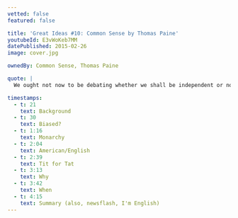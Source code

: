 ```yaml
---
vetted: false
featured: false

title: 'Great Ideas #10: Common Sense by Thomas Paine'
youtubeId: E3vWoKeb7MM
datePublished: 2015-02-26
image: cover.jpg

ownedBy: Common Sense, Thomas Paine

quote: |
  We ought not now to be debating whether we shall be independent or not, but, anxious to accomplish it on a firm, secure and honourable basis

timestamps:
  - t: 21
    text: Background
  - t: 30
    text: Biased?
  - t: 1:16
    text: Monarchy
  - t: 2:04
    text: American/English
  - t: 2:39
    text: Tit for Tat
  - t: 3:13
    text: Why
  - t: 3:42
    text: When
  - t: 4:15
    text: Summary (also, newsflash, I'm English)
---
```

